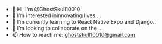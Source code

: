 - 👋 Hi, I’m @GhostSkull10010
- 👀 I’m interested ininnovating lives....
- 🌱 I’m currently learning to React Native Expo and Django..
- 💞️ I’m looking to collaborate on the  ...
- 📫 How to reach me: ghostskull10010@gmail.com

<!---
GhostSkull10010/GhostSkull10010 is a ✨ special ✨ repository because its `README.md` (this file) appears on your GitHub profile.
You can click the Preview link to take a look at your changes.
--->
